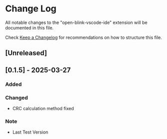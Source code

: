 # Change Log

All notable changes to the "open-blink-vscode-ide" extension will be documented in this file.

Check [Keep a Changelog](http://keepachangelog.com/) for recommendations on how to structure this file.

## [Unreleased]

## [0.1.5] - 2025-03-27

### Added

### Changed
- CRC calculation method fixed

### Note
- Last Test Version
